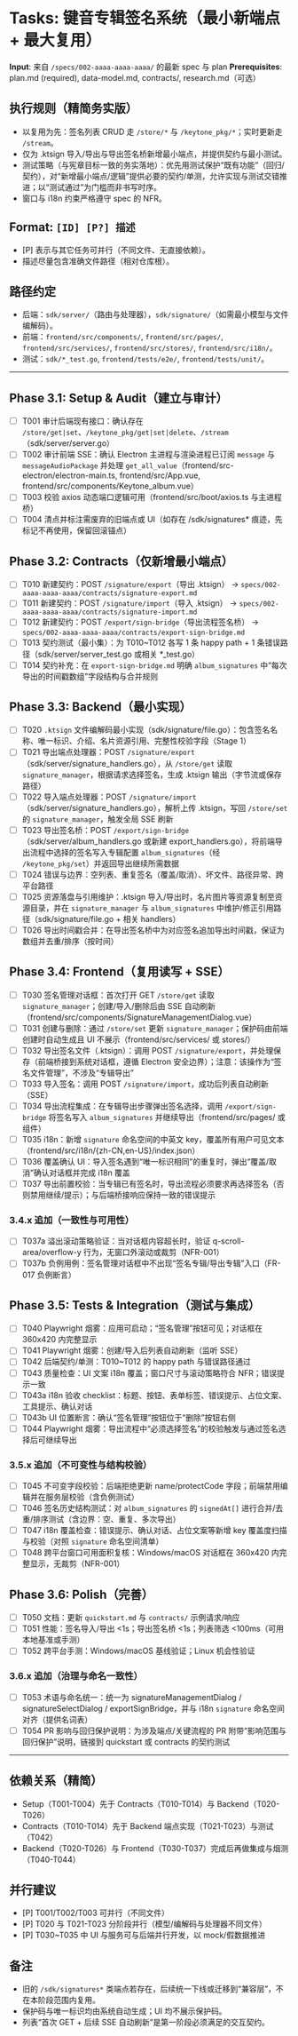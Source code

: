 # Tasks: 键音专辑签名系统（最小新端点 + 最大复用）

**Input**: 来自 `/specs/002-aaaa-aaaa-aaaa/` 的最新 spec 与 plan
**Prerequisites**: plan.md (required), data-model.md, contracts/, research.md（可选）

## 执行规则（精简务实版）
- 以复用为先：签名列表 CRUD 走 `/store/*` 与 `/keytone_pkg/*`；实时更新走 `/stream`。
- 仅为 .ktsign 导入/导出与导出签名桥新增最小端点，并提供契约与最小测试。
- 测试策略（与宪章目标一致的务实落地）：优先用测试保护“既有功能”（回归/契约），对“新增最小端点/逻辑”提供必要的契约/单测，允许实现与测试交错推进；以“测试通过”为门槛而非书写时序。
- 窗口与 i18n 约束严格遵守 spec 的 NFR。

## Format: `[ID] [P?] 描述`
- [P] 表示与其它任务可并行（不同文件、无直接依赖）。
- 描述尽量包含准确文件路径（相对仓库根）。

## 路径约定
- 后端：`sdk/server/`（路由与处理器），`sdk/signature/`（如需最小模型与文件编解码）。
- 前端：`frontend/src/components/`, `frontend/src/pages/`, `frontend/src/services/`, `frontend/src/stores/`, `frontend/src/i18n/`。
- 测试：`sdk/*_test.go`, `frontend/tests/e2e/`, `frontend/tests/unit/`。

---

## Phase 3.1: Setup & Audit（建立与审计）
- [ ] T001 审计后端现有接口：确认存在 `/store/get|set`、`/keytone_pkg/get|set|delete`、`/stream`（sdk/server/server.go）
- [ ] T002 审计前端 SSE：确认 Electron 主进程与渲染进程已订阅 `message` 与 `messageAudioPackage` 并处理 `get_all_value`（frontend/src-electron/electron-main.ts, frontend/src/App.vue, frontend/src/components/Keytone_album.vue）
- [ ] T003 校验 axios 动态端口逻辑可用（frontend/src/boot/axios.ts 与主进程桥）
- [ ] T004 清点并标注需废弃的旧端点或 UI（如存在 /sdk/signatures* 痕迹，先标记不再使用，保留回滚锚点）

## Phase 3.2: Contracts（仅新增最小端点）

- [ ] T010 新建契约：POST `/signature/export`（导出 .ktsign） → `specs/002-aaaa-aaaa-aaaa/contracts/signature-export.md`
- [ ] T011 新建契约：POST `/signature/import`（导入 .ktsign） → `specs/002-aaaa-aaaa-aaaa/contracts/signature-import.md`
- [ ] T012 新建契约：POST `/export/sign-bridge`（导出流程签名桥） → `specs/002-aaaa-aaaa-aaaa/contracts/export-sign-bridge.md`
- [ ] T013 契约测试（最小集）：为 T010~T012 各写 1 条 happy path + 1 条错误路径（sdk/server/server_test.go 或相关 *_test.go）
- [ ] T014 契约补充：在 `export-sign-bridge.md` 明确 `album_signatures` 中“每次导出的时间戳数组”字段结构与合并规则

## Phase 3.3: Backend（最小实现）

- [ ] T020 `.ktsign` 文件编解码最小实现（sdk/signature/file.go）：包含签名名称、唯一标识、介绍、名片资源引用、完整性校验字段（Stage 1）
- [ ] T021 导出端点处理器：POST `/signature/export`（sdk/server/signature_handlers.go），从 `/store/get` 读取 `signature_manager`，根据请求选择签名，生成 .ktsign 输出（字节流或保存路径）
- [ ] T022 导入端点处理器：POST `/signature/import`（sdk/server/signature_handlers.go），解析上传 .ktsign，写回 `/store/set` 的 `signature_manager`，触发全局 SSE 刷新
- [ ] T023 导出签名桥：POST `/export/sign-bridge`（sdk/server/album_handlers.go 或新建 export_handlers.go），将前端导出流程中选择的签名写入专辑配置 `album_signatures`（经 `/keytone_pkg/set`）并返回导出继续所需数据
- [ ] T024 错误与边界：空列表、重复签名（覆盖/取消）、坏文件、路径异常、跨平台路径
- [ ] T025 资源落盘与引用维护：.ktsign 导入/导出时，名片图片等资源复制至资源目录，并在 `signature_manager` 与 `album_signatures` 中维护/修正引用路径（sdk/signature/file.go + 相关 handlers）
- [ ] T026 导出时间戳合并：在导出签名桥中为对应签名追加导出时间戳，保证为数组并去重/排序（按时间）

## Phase 3.4: Frontend（复用读写 + SSE）

- [ ] T030 签名管理对话框：首次打开 GET `/store/get` 读取 `signature_manager`；创建/导入/删除后由 SSE 自动刷新（frontend/src/components/SignatureManagementDialog.vue）
- [ ] T031 创建与删除：通过 `/store/set` 更新 `signature_manager`；保护码由前端创建时自动生成且 UI 不展示（frontend/src/services/ 或 stores/）
- [ ] T032 导出签名文件（.ktsign）：调用 POST `/signature/export`，并处理保存（前端桥接到系统对话框，遵循 Electron 安全边界）；注意：该操作为“签名文件管理”，不涉及“专辑导出”
- [ ] T033 导入签名：调用 POST `/signature/import`，成功后列表自动刷新（SSE）
- [ ] T034 导出流程集成：在专辑导出步骤弹出签名选择，调用 `/export/sign-bridge` 将签名写入 `album_signatures` 并继续导出（frontend/src/pages/ 或组件）
- [ ] T035 i18n：新增 `signature` 命名空间的中英文 key，覆盖所有用户可见文本（frontend/src/i18n/{zh-CN,en-US}/index.json）
- [ ] T036 覆盖确认 UI：导入签名遇到“唯一标识相同”的重复时，弹出“覆盖/取消”确认对话框并完成 i18n 覆盖
- [ ] T037 导出前置校验：当专辑已有签名时，导出流程必须要求再选择签名（否则禁用继续/提示）；与后端桥接响应保持一致的错误提示

### 3.4.x 追加（一致性与可用性）

- [ ] T037a 溢出滚动策略验证：当对话框内容超长时，验证 q-scroll-area/overflow-y 行为，无窗口外滚动或裁剪（NFR-001）
- [ ] T037b 负例用例：签名管理对话框中不出现“签名专辑/导出专辑”入口（FR-017 负例断言）

## Phase 3.5: Tests & Integration（测试与集成）

- [ ] T040 Playwright 烟雾：应用可启动；“签名管理”按钮可见；对话框在 360x420 内完整显示
- [ ] T041 Playwright 烟雾：创建/导入后列表自动刷新（监听 SSE）
- [ ] T042 后端契约/单测：T010~T012 的 happy path 与错误路径通过
- [ ] T043 质量检查：UI 文案 i18n 覆盖；窗口尺寸与滚动策略符合 NFR；错误提示一致
- [ ] T043a i18n 验收 checklist：标题、按钮、表单标签、错误提示、占位文案、工具提示、确认对话
- [ ] T043b UI 位置断言：确认“签名管理”按钮位于“删除”按钮右侧
- [ ] T044 Playwright 烟雾：导出流程中“必须选择签名”的校验触发与通过签名选择后可继续导出

### 3.5.x 追加（不可变性与结构校验）

- [ ] T045 不可变字段校验：后端拒绝更新 name/protectCode 字段；前端禁用编辑并在服务层校验（含负例测试）
- [ ] T046 签名历史结构测试：对 `album_signatures` 的 `signedAt[]` 进行合并/去重/排序测试（含边界：空、重复、多次导出）
- [ ] T047 i18n 覆盖检查：错误提示、确认对话、占位文案等新增 key 覆盖度扫描与校验（对照 `signature` 命名空间清单）
- [ ] T048 跨平台窗口可用面积复核：Windows/macOS 对话框在 360x420 内完整显示，无裁剪（NFR-001）

## Phase 3.6: Polish（完善）

- [ ] T050 文档：更新 `quickstart.md` 与 `contracts/` 示例请求/响应
- [ ] T051 性能：签名导入/导出 <1s；导出签名桥 <1s；列表筛选 <100ms（可用本地基准或手测）
- [ ] T052 跨平台手测：Windows/macOS 基线验证；Linux 机会性验证

### 3.6.x 追加（治理与命名一致性）

- [ ] T053 术语与命名统一：统一为 signatureManagementDialog / signatureSelectDialog / exportSignBridge，并与 i18n `signature` 命名空间对齐（提供名词表）
- [ ] T054 PR 影响与回归保护说明：为涉及端点/关键流程的 PR 附带“影响范围与回归保护”说明，链接到 quickstart 或 contracts 的契约测试

---

## 依赖关系（精简）

- Setup（T001-T004）先于 Contracts（T010-T014）与 Backend（T020-T026）
- Contracts（T010-T014）先于 Backend 端点实现（T021-T023）与测试（T042）
- Backend（T020-T026）与 Frontend（T030-T037）完成后再做集成与烟测（T040-T044）

## 并行建议

- [P] T001/T002/T003 可并行（不同文件）
- [P] T020 与 T021-T023 分阶段并行（模型/编解码与处理器不同文件）
- [P] T030~T035 中 UI 与服务可与后端并行开发，以 mock/假数据推进

## 备注

- 旧的 `/sdk/signatures*` 类端点若存在，后续统一下线或迁移到“兼容层”，不在本阶段范围内复用。
- 保护码与唯一标识均由系统自动生成；UI 均不展示保护码。
- 列表“首次 GET + 后续 SSE 自动刷新”是第一阶段必须满足的交互契约。
